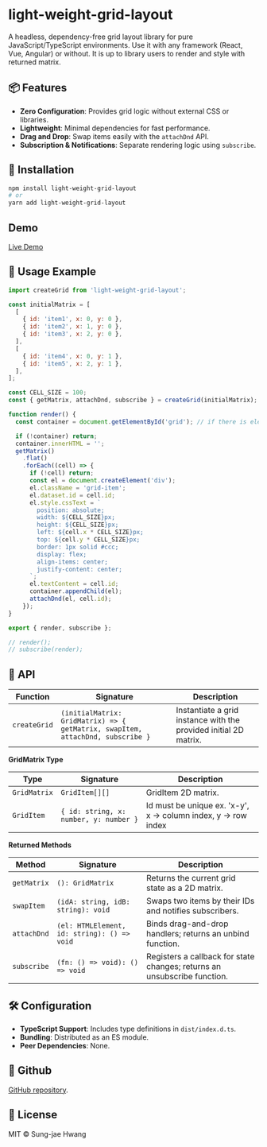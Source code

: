 # light-weight-grid-layout

A headless, dependency-free grid layout library for pure JavaScript/TypeScript environments. Use it with any framework (React, Vue, Angular) or without.
It is up to library users to render and style with returned matrix.

## 📦 Features

- **Zero Configuration**: Provides grid logic without external CSS or libraries.
- **Lightweight**: Minimal dependencies for fast performance.
- **Drag and Drop**: Swap items easily with the `attachDnd` API.
- **Subscription & Notifications**: Separate rendering logic using `subscribe`.

## 🚀 Installation

```bash
npm install light-weight-grid-layout
# or
yarn add light-weight-grid-layout
```

## Demo

[Live Demo](https://cheery-fenglisu-d78c7a.netlify.app)

## 🔧 Usage Example

```js
import createGrid from 'light-weight-grid-layout';

const initialMatrix = [
  [
    { id: 'item1', x: 0, y: 0 },
    { id: 'item2', x: 1, y: 0 },
    { id: 'item3', x: 2, y: 0 },
  ],
  [
    { id: 'item4', x: 0, y: 1 },
    { id: 'item5', x: 2, y: 1 },
  ],
];

const CELL_SIZE = 100;
const { getMatrix, attachDnd, subscribe } = createGrid(initialMatrix);

function render() {
  const container = document.getElementById('grid'); // if there is element with id='grid'

  if (!container) return;
  container.innerHTML = '';
  getMatrix()
    .flat()
    .forEach((cell) => {
      if (!cell) return;
      const el = document.createElement('div');
      el.className = 'grid-item';
      el.dataset.id = cell.id;
      el.style.cssText = `
        position: absolute;
        width: ${CELL_SIZE}px;
        height: ${CELL_SIZE}px;
        left: ${cell.x * CELL_SIZE}px;
        top: ${cell.y * CELL_SIZE}px;
        border: 1px solid #ccc;
        display: flex;
        align-items: center;
        justify-content: center;
      `;
      el.textContent = cell.id;
      container.appendChild(el);
      attachDnd(el, cell.id);
    });
}

export { render, subscribe };

// render();
// subscribe(render);
```

## 📝 API

| Function     | Signature                                                                      | Description                                                      |
| ------------ | ------------------------------------------------------------------------------ | ---------------------------------------------------------------- |
| `createGrid` | `(initialMatrix: GridMatrix) => { getMatrix, swapItem, attachDnd, subscribe }` | Instantiate a grid instance with the provided initial 2D matrix. |

**GridMatrix Type**

| Type         | Signature                              | Description                                                    |
| ------------ | -------------------------------------- | -------------------------------------------------------------- |
| `GridMatrix` | `GridItem[][]`                         | GridItem 2D matrix.                                            |
| `GridItem`   | `{ id: string, x: number, y: number }` | Id must be unique ex. 'x-y', x -> column index, y -> row index |

**Returned Methods**

| Method      | Signature                                   | Description                                                              |
| ----------- | ------------------------------------------- | ------------------------------------------------------------------------ |
| `getMatrix` | `(): GridMatrix`                            | Returns the current grid state as a 2D matrix.                           |
| `swapItem`  | `(idA: string, idB: string): void`          | Swaps two items by their IDs and notifies subscribers.                   |
| `attachDnd` | `(el: HTMLElement, id: string): () => void` | Binds drag-and-drop handlers; returns an unbind function.                |
| `subscribe` | `(fn: () => void): () => void`              | Registers a callback for state changes; returns an unsubscribe function. |

## 🛠️ Configuration

- **TypeScript Support**: Includes type definitions in `dist/index.d.ts`.
- **Bundling**: Distributed as an ES module.
- **Peer Dependencies**: None.

## 📖 Github

[GitHub repository](https://github.com/liketiger/lightweight-grid-layout).

## 📄 License

MIT © Sung-jae Hwang
